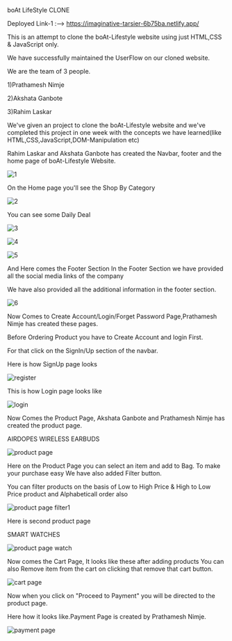 boAt LifeStyle CLONE

Deployed Link-1 :--> https://imaginative-tarsier-6b75ba.netlify.app/

This is an attempt to clone the boAt-Lifestyle website using just HTML,CSS & JavaScript only.

We have successfully maintained the UserFlow on our cloned website.

We are the team of 3 people.

1)Prathamesh Nimje

2)Akshata Ganbote

3)Rahim Laskar

We've given an project to clone the boAt-Lifestyle website and we've completed this project in one week with the concepts we have learned(like HTML,CSS,JavaScript,DOM-Manipulation etc)

Rahim Laskar and Akshata Ganbote has created the Navbar, footer and the home page of boAt-Lifestyle Website.

![1](https://user-images.githubusercontent.com/113714058/205993164-83b3db5a-d672-4a4d-a79b-bedc6540fd8b.png)


On the Home page you'll see the Shop By Category


![2](https://user-images.githubusercontent.com/113714058/205993462-87ea5b03-175e-4779-97b9-f3909f1d304a.png)

You can see some Daily Deal

![3](https://user-images.githubusercontent.com/113714058/205993931-081da9a2-bab9-4bc7-a2db-1d142769b313.png)


![4](https://user-images.githubusercontent.com/113714058/205993941-5b9b9b5f-1263-4d06-abe5-70eec22db229.png)


![5](https://user-images.githubusercontent.com/113714058/205993945-950d2d2b-2689-4d8c-b617-e198aafd71ca.png)

And Here comes the Footer Section In the Footer Section we have provided all the social media links of the company

We have also provided all the additional information in the footer section.


![6](https://user-images.githubusercontent.com/113714058/205993948-219a909c-4b44-4382-9c40-049fbe74bc2b.png)


Now Comes to Create Account/Login/Forget Password Page,Prathamesh Nimje has created these pages.

Before Ordering Product you have to Create Account and login First.

For that click on the SignIn/Up section of the navbar.

Here is how SignUp page looks

![register](https://user-images.githubusercontent.com/113714058/205994790-39edc7c9-c7d1-486b-b71e-791c8f879ef7.png)

This is how Login page looks like

![login](https://user-images.githubusercontent.com/113714058/205995731-4883d781-542b-4a48-801c-10912622ac7d.png)

Now Comes the Product Page, Akshata Ganbote and Prathamesh Nimje has created the product page.

AIRDOPES WIRELESS EARBUDS

![product page](https://user-images.githubusercontent.com/113714058/205996115-8ae8e4b6-d935-472b-b5ab-e47f3dfb3eb5.png)

Here on the Product Page you can select an item and add to Bag. To make your purchase easy We have also added Filter button.

You can filter products on the basis of Low to High Price & High to Low Price product and Alphabeticall order also

![product page filter1](https://user-images.githubusercontent.com/113714058/205997000-2912dcf9-0dc3-43db-8c02-c50608ddd48c.png)

Here is second product page

SMART WATCHES

![product page watch](https://user-images.githubusercontent.com/113714058/205996574-1bca03a4-f62d-4076-86e9-390791da3cc1.png)

Now comes the Cart Page, It looks like these after adding products You can also Remove item from the cart on clicking that remove that cart button.

![cart page ](https://user-images.githubusercontent.com/113714058/205997232-02cb993d-b844-4423-bc60-db883c7f93c7.png)

Now when you click on "Proceed to Payment" you will be directed to the product page.

Here how it looks like.Payment Page is created by Prathamesh Nimje.

![payment page](https://user-images.githubusercontent.com/113714058/205997533-fa539eac-63b1-4a65-9fb1-8d4924bf62c6.png)
